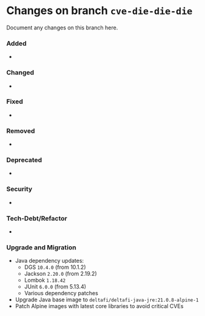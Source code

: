 # Changes on branch `cve-die-die-die`
Document any changes on this branch here.
### Added
- 

### Changed
- 

### Fixed
- 

### Removed
- 

### Deprecated
- 

### Security
- 

### Tech-Debt/Refactor
- 

### Upgrade and Migration
- Java dependency updates:
  - DGS `10.4.0` (from 10.1.2)
  - Jackson `2.20.0` (from 2.19.2)
  - Lombok `1.18.42`
  - JUnit `6.0.0` (from 5.13.4)
  - Various dependency patches
- Upgrade Java base image to `deltafi/deltafi-java-jre:21.0.8-alpine-1`
- Patch Alpine images with latest core libraries to avoid critical CVEs
